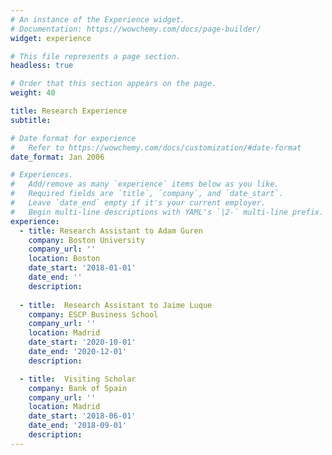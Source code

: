 ```yaml
---
# An instance of the Experience widget.
# Documentation: https://wowchemy.com/docs/page-builder/
widget: experience

# This file represents a page section.
headless: true

# Order that this section appears on the page.
weight: 40

title: Research Experience
subtitle:

# Date format for experience
#   Refer to https://wowchemy.com/docs/customization/#date-format
date_format: Jan 2006

# Experiences.
#   Add/remove as many `experience` items below as you like.
#   Required fields are `title`, `company`, and `date_start`.
#   Leave `date_end` empty if it's your current employer.
#   Begin multi-line descriptions with YAML's `|2-` multi-line prefix.
experience:
  - title: Research Assistant to Adam Guren
    company: Boston University
    company_url: ''
    location: Boston
    date_start: '2018-01-01'
    date_end: ''
    description:
        
  - title:  Research Assistant to Jaime Luque
    company: ESCP Business School 
    company_url: ''
    location: Madrid
    date_start: '2020-10-01'
    date_end: '2020-12-01'
    description:

  - title:  Visiting Scholar
    company: Bank of Spain 
    company_url: ''
    location: Madrid
    date_start: '2018-06-01'
    date_end: '2018-09-01'
    description:
---
```

